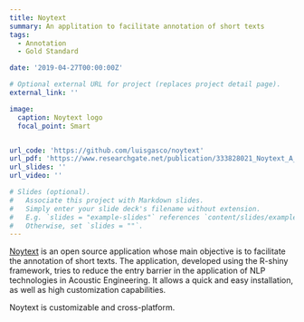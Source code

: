 ```yaml
---
title: Noytext
summary: An applitation to facilitate annotation of short texts
tags:
  - Annotation
  - Gold Standard

date: '2019-04-27T00:00:00Z'

# Optional external URL for project (replaces project detail page).
external_link: ''

image:
  caption: Noytext logo
  focal_point: Smart


url_code: 'https://github.com/luisgasco/noytext'
url_pdf: 'https://www.researchgate.net/publication/333828021_Noytext_A_Web_platform_to_annotate_social_media_documents_on_noise_perception_for_their_use_in_opinion_mining_research'
url_slides: ''
url_video: ''

# Slides (optional).
#   Associate this project with Markdown slides.
#   Simply enter your slide deck's filename without extension.
#   E.g. `slides = "example-slides"` references `content/slides/example-slides.md`.
#   Otherwise, set `slides = ""`.
---
```


[Noytext](https://www.noytext.com/) is an open source application whose main objective is to facilitate the annotation of short texts. The application, developed using the R-shiny framework, tries to reduce the entry barrier in the application of NLP technologies in Acoustic Engineering. It allows a quick and easy installation, as well as high customization capabilities.

Noytext is customizable and cross-platform.
